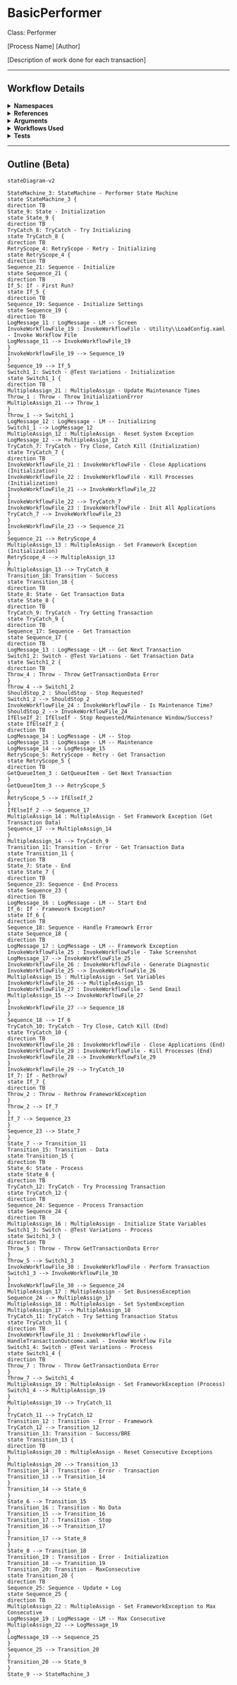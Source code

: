 # BasicPerformer
Class: Performer

[Process Name]
[Author]

[Description of work done for each transaction]

<hr />

## Workflow Details
<details>
    <summary>
    <b>Namespaces</b>
    </summary>
    
    - GlobalConstantsNamespace
- GlobalVariablesNamespace
- System
- System.Activities
- System.Activities.Runtime.Collections
- System.Activities.Statements
- System.Collections
- System.Collections.Generic
- System.Collections.ObjectModel
- System.ComponentModel
- System.Linq
- System.Reflection
- System.Runtime.Serialization
- System.Windows
- UiPath.Core
- UiPath.Core.Activities


</details>
<details>
    <summary>
    <b>References</b>
    </summary>

    - Microsoft.CSharp
- Microsoft.VisualBasic
- Microsoft.Win32.Primitives
- Newtonsoft.Json
- NPOI
- PresentationCore
- PresentationFramework
- System
- System.Activities
- System.Collections
- System.ComponentModel
- System.ComponentModel.EventBasedAsync
- System.ComponentModel.Primitives
- System.ComponentModel.TypeConverter
- System.Configuration.ConfigurationManager
- System.Console
- System.Core
- System.Data
- System.Data.Common
- System.Linq
- System.Linq.Expressions
- System.Memory
- System.Memory.Data
- System.ObjectModel
- System.Private.CoreLib
- System.Private.DataContractSerialization
- System.Private.ServiceModel
- System.Private.Uri
- System.Reflection.DispatchProxy
- System.Reflection.Metadata
- System.Reflection.TypeExtensions
- System.Runtime.Serialization
- System.Runtime.Serialization.Formatters
- System.Runtime.Serialization.Primitives
- System.Security.Permissions
- System.ServiceModel
- System.ServiceModel.Activities
- System.Xaml
- System.Xml
- System.Xml.Linq
- UiPath.Studio.Constants
- UiPath.System.Activities
- UiPath.System.Activities.Design
- UiPath.System.Activities.ViewModels
- UiPath.Workflow
- WindowsBase


</details>
<details>
    <summary>
    <b>Arguments</b>
    </summary>
    <table><tr><th>Name</th><th>Direction</th><th>Type</th><th>Description</th></tr><tr><td>in_ConfigPath</td><td>InArgument</td><td>x:String</td><td>The path to the config file to use to load variables and resources.</td></tr><tr><td>in_IgnoreSheets</td><td>InArgument</td><td>s:String[]</td><td>A list of sheet names to ignore when loading the config file.</td></tr><tr><td>in_TestID</td><td>InArgument</td><td>x:String</td><td>Used to modify the workflow in order to test different scenarios. Only used to test exception handling in this workflow. Leave as null for production use.</td></tr></table>
    
</details>
<details>
    <summary>
    <b>Workflows Used</b>
    </summary>

    - C:\Users\eyash\Documents\UiPath\LazyFramework\Utility\LoadConfig.xaml
- C:\Users\eyash\Documents\UiPath\LazyFramework\.templates\Performers\Basic\Framework\CloseApplications.xaml
- C:\Users\eyash\Documents\UiPath\LazyFramework\.templates\Performers\Basic\Framework\KillProcesses.xaml
- C:\Users\eyash\Documents\UiPath\LazyFramework\.templates\Performers\Basic\Framework\InitializeApplications.xaml
- C:\Users\eyash\Documents\UiPath\LazyFramework\.templates\Performers\Basic\Framework\IsMaintenanceTime.xaml
- C:\Users\eyash\Documents\UiPath\LazyFramework\Utility\TakeScreenshot.xaml
- C:\Users\eyash\Documents\UiPath\LazyFramework\Utility\GenerateDiagnosticDictionary.xaml
- C:\Users\eyash\Documents\UiPath\LazyFramework\Utility\SendEmail.xaml
- C:\Users\eyash\Documents\UiPath\LazyFramework\.templates\Performers\Basic\Framework\Process.xaml
- C:\Users\eyash\Documents\UiPath\LazyFramework\.templates\Performers\Basic\Framework\HandleTransactionOutcome.xaml

    
</details>
<details>
    <summary>
    <b>Tests</b>
    </summary>

    

    
</details>

<hr />

## Outline (Beta)

```mermaid
stateDiagram-v2

StateMachine_3: StateMachine - Performer State Machine
state StateMachine_3 {
direction TB
State_9: State - Initialization
state State_9 {
direction TB
TryCatch_8: TryCatch - Try Initializing
state TryCatch_8 {
direction TB
RetryScope_4: RetryScope - Retry - Initializing
state RetryScope_4 {
direction TB
Sequence_21: Sequence - Initialize
state Sequence_21 {
direction TB
If_5: If - First Run?
state If_5 {
direction TB
Sequence_19: Sequence - Initialize Settings
state Sequence_19 {
direction TB
LogMessage_11 : LogMessage - LM -- Screen
InvokeWorkflowFile_19 : InvokeWorkflowFile - Utility\\LoadConfig.xaml - Invoke Workflow File
LogMessage_11 --> InvokeWorkflowFile_19
}
InvokeWorkflowFile_19 --> Sequence_19
}
Sequence_19 --> If_5
Switch1_1: Switch - @Test Variations - Initialization
state Switch1_1 {
direction TB
MultipleAssign_21 : MultipleAssign - Update Maintenance Times
Throw_1 : Throw - Throw InitializationError
MultipleAssign_21 --> Throw_1
}
Throw_1 --> Switch1_1
LogMessage_12 : LogMessage - LM -- Initializing
Switch1_1 --> LogMessage_12
MultipleAssign_12 : MultipleAssign - Reset System Exception
LogMessage_12 --> MultipleAssign_12
TryCatch_7: TryCatch - Try Close, Catch Kill (Initialization)
state TryCatch_7 {
direction TB
InvokeWorkflowFile_21 : InvokeWorkflowFile - Close Applications (Initialization)
InvokeWorkflowFile_22 : InvokeWorkflowFile - Kill Processes (Initialization)
InvokeWorkflowFile_21 --> InvokeWorkflowFile_22
}
InvokeWorkflowFile_22 --> TryCatch_7
InvokeWorkflowFile_23 : InvokeWorkflowFile - Init All Applications
TryCatch_7 --> InvokeWorkflowFile_23
}
InvokeWorkflowFile_23 --> Sequence_21
}
Sequence_21 --> RetryScope_4
MultipleAssign_13 : MultipleAssign - Set Framework Exception (Initialization)
RetryScope_4 --> MultipleAssign_13
}
MultipleAssign_13 --> TryCatch_8
Transition_18: Transition - Success
state Transition_18 {
direction TB
State_8: State - Get Transaction Data
state State_8 {
direction TB
TryCatch_9: TryCatch - Try Getting Transaction
state TryCatch_9 {
direction TB
Sequence_17: Sequence - Get Transaction
state Sequence_17 {
direction TB
LogMessage_13 : LogMessage - LM -- Get Next Transaction
Switch1_2: Switch - @Test Variations - Get Transaction Data
state Switch1_2 {
direction TB
Throw_4 : Throw - Throw GetTransactionData Error
}
Throw_4 --> Switch1_2
ShouldStop_2 : ShouldStop - Stop Requested?
Switch1_2 --> ShouldStop_2
InvokeWorkflowFile_24 : InvokeWorkflowFile - Is Maintenance Time?
ShouldStop_2 --> InvokeWorkflowFile_24
IfElseIf_2: IfElseIf - Stop Requested/Maintenance Window/Success?
state IfElseIf_2 {
direction TB
LogMessage_14 : LogMessage - LM -- Stop
LogMessage_15 : LogMessage - LM -- Maintenance
LogMessage_14 --> LogMessage_15
RetryScope_5: RetryScope - Retry - Get Transaction
state RetryScope_5 {
direction TB
GetQueueItem_3 : GetQueueItem - Get Next Transaction
}
GetQueueItem_3 --> RetryScope_5
}
RetryScope_5 --> IfElseIf_2
}
IfElseIf_2 --> Sequence_17
MultipleAssign_14 : MultipleAssign - Set Framework Exception (Get Transaction Data)
Sequence_17 --> MultipleAssign_14
}
MultipleAssign_14 --> TryCatch_9
Transition_11: Transition - Error - Get Transaction Data
state Transition_11 {
direction TB
State_7: State - End
state State_7 {
direction TB
Sequence_23: Sequence - End Process
state Sequence_23 {
direction TB
LogMessage_16 : LogMessage - LM -- Start End
If_6: If - Framework Exception?
state If_6 {
direction TB
Sequence_18: Sequence - Handle Frameowrk Error
state Sequence_18 {
direction TB
LogMessage_17 : LogMessage - LM -- Framework Exception
InvokeWorkflowFile_25 : InvokeWorkflowFile - Take Screenshot
LogMessage_17 --> InvokeWorkflowFile_25
InvokeWorkflowFile_26 : InvokeWorkflowFile - Generate Diagnostic
InvokeWorkflowFile_25 --> InvokeWorkflowFile_26
MultipleAssign_15 : MultipleAssign - Set Variables
InvokeWorkflowFile_26 --> MultipleAssign_15
InvokeWorkflowFile_27 : InvokeWorkflowFile - Send Email
MultipleAssign_15 --> InvokeWorkflowFile_27
}
InvokeWorkflowFile_27 --> Sequence_18
}
Sequence_18 --> If_6
TryCatch_10: TryCatch - Try Close, Catch Kill (End)
state TryCatch_10 {
direction TB
InvokeWorkflowFile_28 : InvokeWorkflowFile - Close Applications (End)
InvokeWorkflowFile_29 : InvokeWorkflowFile - Kill Processes (End)
InvokeWorkflowFile_28 --> InvokeWorkflowFile_29
}
InvokeWorkflowFile_29 --> TryCatch_10
If_7: If - Rethrow?
state If_7 {
direction TB
Throw_2 : Throw - Rethrow FrameworkException
}
Throw_2 --> If_7
}
If_7 --> Sequence_23
}
Sequence_23 --> State_7
}
State_7 --> Transition_11
Transition_15: Transition - Data
state Transition_15 {
direction TB
State_6: State - Process
state State_6 {
direction TB
TryCatch_12: TryCatch - Try Processing Transaction
state TryCatch_12 {
direction TB
Sequence_24: Sequence - Process Transaction
state Sequence_24 {
direction TB
MultipleAssign_16 : MultipleAssign - Initialize State Variables
Switch1_3: Switch - @Test Variations - Process
state Switch1_3 {
direction TB
Throw_5 : Throw - Throw GetTransactionData Error
}
Throw_5 --> Switch1_3
InvokeWorkflowFile_30 : InvokeWorkflowFile - Perform Transaction
Switch1_3 --> InvokeWorkflowFile_30
}
InvokeWorkflowFile_30 --> Sequence_24
MultipleAssign_17 : MultipleAssign - Set BusinessException
Sequence_24 --> MultipleAssign_17
MultipleAssign_18 : MultipleAssign - Set SystemException
MultipleAssign_17 --> MultipleAssign_18
TryCatch_11: TryCatch - Try Setting Transaction Status
state TryCatch_11 {
direction TB
InvokeWorkflowFile_31 : InvokeWorkflowFile - HandleTransactionOutcome.xaml - Invoke Workflow File
Switch1_4: Switch - @Test Variations - Process
state Switch1_4 {
direction TB
Throw_7 : Throw - Throw GetTransactionData Error
}
Throw_7 --> Switch1_4
MultipleAssign_19 : MultipleAssign - Set FrameworkException (Process)
Switch1_4 --> MultipleAssign_19
}
MultipleAssign_19 --> TryCatch_11
}
TryCatch_11 --> TryCatch_12
Transition_12 : Transition - Error - Framework
TryCatch_12 --> Transition_12
Transition_13: Transition - Success/BRE
state Transition_13 {
direction TB
MultipleAssign_20 : MultipleAssign - Reset Consecutive Exceptions
}
MultipleAssign_20 --> Transition_13
Transition_14 : Transition - Error - Transaction
Transition_13 --> Transition_14
}
Transition_14 --> State_6
}
State_6 --> Transition_15
Transition_16 : Transition - No Data
Transition_15 --> Transition_16
Transition_17 : Transition - Stop
Transition_16 --> Transition_17
}
Transition_17 --> State_8
}
State_8 --> Transition_18
Transition_19 : Transition - Error - Initialization
Transition_18 --> Transition_19
Transition_20: Transition - MaxConsecutive
state Transition_20 {
direction TB
Sequence_25: Sequence - Update + Log
state Sequence_25 {
direction TB
MultipleAssign_22 : MultipleAssign - Set FrameworkException to Max Consecutive
LogMessage_19 : LogMessage - LM -- Max Consecutive
MultipleAssign_22 --> LogMessage_19
}
LogMessage_19 --> Sequence_25
}
Sequence_25 --> Transition_20
}
Transition_20 --> State_9
}
State_9 --> StateMachine_3
```
